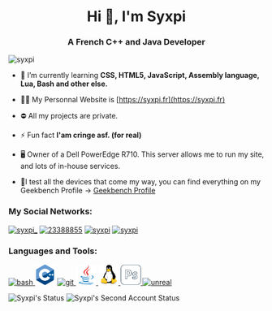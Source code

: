 <h1 align="center">Hi 👋, I'm Syxpi</h1>
<h3 align="center">A French C++ and Java Developer</h3>

<p align="left"> <img src="https://komarev.com/ghpvc/?username=syxpi&label=Profile%20views&color=0e75b6&style=flat" alt="syxpi" /> </p>

- 🌱 I’m currently learning **CSS, HTML5, JavaScript, Assembly language, Lua, Bash and other else.**

- 👨‍💻 My Personnal Website is [https://syxpi.fr](https://syxpi.fr) 

- ⛔ All my projects are private.

- ⚡ Fun fact **I'am cringe asf. (for real)**

- 🖥️ Owner of a Dell PowerEdge R710. This server allows me to run my site, and lots of in-house services.

- 📱I test all the devices that come my way, you can find everything on my Geekbench Profile -> [Geekbench Profile](https://browser.geekbench.com/user/480500)
<h3 align="left">My Social Networks: </h3>
<p align="left">
<a href="https://twitter.com/syxpi_" target="blank"><img align="center" src="https://raw.githubusercontent.com/rahuldkjain/github-profile-readme-generator/master/src/images/icons/Social/twitter.svg" alt="syxpi_" height="30" width="40" /></a>
<a href="https://stackoverflow.com/users/23388855" target="blank"><img align="center" src="https://raw.githubusercontent.com/rahuldkjain/github-profile-readme-generator/master/src/images/icons/Social/stack-overflow.svg" alt="23388855" height="30" width="40" /></a>
<a href="https://instagram.com/syxpi" target="blank"><img align="center" src="https://raw.githubusercontent.com/rahuldkjain/github-profile-readme-generator/master/src/images/icons/Social/instagram.svg" alt="syxpi" height="30" width="40" /></a>
<a href="https://www.youtube.com/@Syxpi" target="blank"><img align="center" src="https://raw.githubusercontent.com/rahuldkjain/github-profile-readme-generator/master/src/images/icons/Social/youtube.svg" alt="syxpi" height="30" width="40" /></a>
</p>

<h3 align="left">Languages and Tools:</h3>
<p align="left"> <a href="https://www.gnu.org/software/bash/" target="_blank" rel="noreferrer"> <img src="https://www.vectorlogo.zone/logos/gnu_bash/gnu_bash-icon.svg" alt="bash" width="40" height="40"/> </a> <a href="https://www.w3schools.com/cpp/" target="_blank" rel="noreferrer"> <img src="https://raw.githubusercontent.com/devicons/devicon/master/icons/cplusplus/cplusplus-original.svg" alt="cplusplus" width="40" height="40"/></a> <a href="https://git-scm.com/" target="_blank" rel="noreferrer"> <img src="https://www.vectorlogo.zone/logos/git-scm/git-scm-icon.svg" alt="git" width="40" height="40"/> </a> <a href="https://www.java.com" target="_blank" rel="noreferrer"> <img src="https://raw.githubusercontent.com/devicons/devicon/master/icons/java/java-original.svg" alt="java" width="40" height="40"/> </a> <a href="https://www.linux.org/" target="_blank" rel="noreferrer"> <img src="https://raw.githubusercontent.com/devicons/devicon/master/icons/linux/linux-original.svg" alt="linux" width="40" height="40"/> </a> <a href="https://www.photoshop.com/en" target="_blank" rel="noreferrer"> <img src="https://raw.githubusercontent.com/devicons/devicon/master/icons/photoshop/photoshop-line.svg" alt="photoshop" width="40" height="40"/> </a> <a href="https://unrealengine.com/" target="_blank" rel="noreferrer"> <img src="https://raw.githubusercontent.com/kenangundogan/fontisto/036b7eca71aab1bef8e6a0518f7329f13ed62f6b/icons/svg/brand/unreal-engine.svg" alt="unreal" width="40" height="40"/> </a> </p>

![Syxpi's Status](https://lanyard.cnrad.dev/api/361526553940721684?idleMessage=If%20Not%20Connected,%20Then%20i'didnt%20use%20it%20actually&bg=000000&borderRadius=5px&animated=true)
![Syxpi's Second Account Status](https://lanyard.cnrad.dev/api/1013868393218183268?idleMessage=Never%20Used&bg=000000&borderRadius=5px&animated=true)
